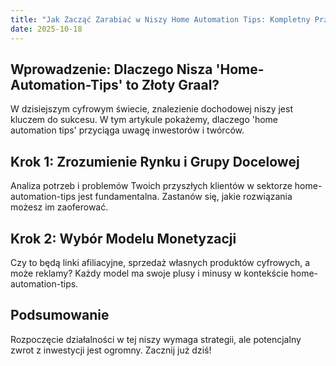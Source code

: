 ```yaml
---
title: "Jak Zacząć Zarabiać w Niszy Home Automation Tips: Kompletny Przewodnik 2024"
date: 2025-10-18
---
```


## Wprowadzenie: Dlaczego Nisza 'Home-Automation-Tips' to Złoty Graal?
W dzisiejszym cyfrowym świecie, znalezienie dochodowej niszy jest kluczem do sukcesu. W tym artykule pokażemy, dlaczego 'home automation tips' przyciąga uwagę inwestorów i twórców.

## Krok 1: Zrozumienie Rynku i Grupy Docelowej
Analiza potrzeb i problemów Twoich przyszłych klientów w sektorze home-automation-tips jest fundamentalna. Zastanów się, jakie rozwiązania możesz im zaoferować.

## Krok 2: Wybór Modelu Monetyzacji
Czy to będą linki afiliacyjne, sprzedaż własnych produktów cyfrowych, a może reklamy? Każdy model ma swoje plusy i minusy w kontekście home-automation-tips.

## Podsumowanie
Rozpoczęcie działalności w tej niszy wymaga strategii, ale potencjalny zwrot z inwestycji jest ogromny. Zacznij już dziś!